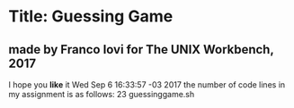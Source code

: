 # Title: Guessing Game
## made by Franco Iovi for The **UNIX** Workbench, 2017
I hope you **like** it
Wed Sep  6 16:33:57 -03 2017
the number of code lines in my assignment is as follows:
      23 guessinggame.sh
